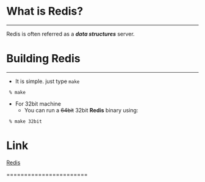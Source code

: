 # What is Redis?
------------------
Redis is often referred as a ***data structures*** server.

# Building Redis
--------------------
 + It is simple. just type `make`
```
 % make
```
 + For 32bit machine
	+ You can run a ~~64bit~~ 32bit **Redis** binary using:
```
 % make 32bit
```

# Link
[Redis](https://redis.io)

=======================
